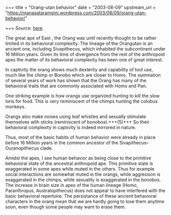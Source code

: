 +++
title = "Orang-utan behavior"
date = "2003-08-09"
upstream_url = "https://manasataramgini.wordpress.com/2003/08/09/orang-utan-behavior/"

+++
Source: [here](https://manasataramgini.wordpress.com/2003/08/09/orang-utan-behavior/).

The great ape of East , the Orang was until recently thought to be rather limited in its behavioral complexity. The lineage of the Orangutan is an ancient one, including Sivapithecus, which inhabited the subcontinent under 16 Million years. Given its time of divergence from the rest of the anthropoid apes the matter of its behavioral complexity has been one of great interest. 

In captivity the orang shows much dexterity and capability of tool use, much like the chimp or Bonobo which are closer to Homo. The summation of several years of work has shown that the Orang has many of the behavioral traits that are commonly associated with Homo and Pan. 

One striking example is how orangs use organized hunting to kill the slow loris for food. This is very reminiscent of the chimps hunting the colobus monkeys. 

Orangs also make noises using leaf whistles and sexually stimulate themselves with sticks (reminiscent of bonobos).+++(5)+++ So their behavioral complexity in captivity is
indeed mirrored in nature. 

Thus, most of the basic habits of human behavior were already in place before 16 Million years in the common ancestor of the Sivapithecus– Ouranopithecus clade.

Amidst the apes, I see human behavior as being close to the primitive behavioral state of the ancestral anthropoid ape. This primitive state is exaggerated in some apes while muted in the others. Thus for example social interactions are somewhat muted in the orangs, while aggression is exaggerated in the chimps, while sexuality is exaggerated in the bonobos. The increase in brain size in apes of the human lineage (Homo, Paranthropus, Australopithecus) does not appear to have interfered with the basic behavioral repertoire. The persistance of these ancient behavioral characters in the orang mean that we are hardly going to lose them anytime soon, even though some people may want to erase them.


